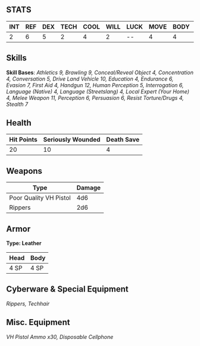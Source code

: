 
## STATS

| INT | REF | DEX | TECH | COOL | WILL | LUCK | MOVE | BODY | EMP |
| --- | --- | --- | ---- | ---- | ---- | ---- | ---- | ---- | --- |
| 2   | 6   | 5   | 2    | 4    | 2    | --   | 4    | 4    | 3   |
## Skills
**Skill Bases**:
*Athletics 9, Brawling 9, Conceal/Reveal Object 4, Concentration 4, Conversation 5,
Drive Land Vehicle 10, Education 4, Endurance 6, Evasion 7, First Aid 4, Handgun 12, Human
Perception 5, Interrogation 6, Language (Native) 4, Language (Streetslang) 4, Local Expert
(Your Home) 4, Melee Weapon 11, Perception 6, Persuasion 6, Resist Torture/Drugs 4, Stealth 7*
## Health

| Hit Points | Seriously Wounded | Death Save |
| ---------- | ----------------- | ---------- |
| 20         | 10                | 4          |
## Weapons

| Type                   | Damage |
| ---------------------- | ------ |
| Poor Quality VH Pistol | 4d6    |
| Rippers                | 2d6    |
## Armor
**Type: Leather**

| Head | Body |
| ---- | ---- |
| 4 SP | 4 SP |
## Cyberware & Special Equipment
*Rippers, Techhair*

## Misc. Equipment
*VH Pistol Ammo x30, Disposable Cellphone*